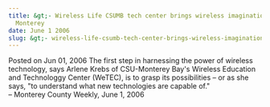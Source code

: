 ```yaml
---
title: &gt;- Wireless Life CSUMB tech center brings wireless imagination to
  Monterey
date: June 1 2006
slug: &gt;- wireless-life-csumb-tech-center-brings-wireless-imagination-to-monterey
---
```


 



<span class="date">Posted on Jun 01, 2006    </span>
The first step in harnessing the power of wireless technology, says
Arlene Krebs of CSU-Monterey Bay&apos;s Wireless Education and
Technologgy Center (WeTEC), is to grasp its possibilities &#x2013; or as
she says, &quot;to understand what new technologies are capable
of.&quot;<br>
&#x2013; Monterey County Weekly, June 1, 2006<br/></br>




 

